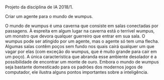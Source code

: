 Projeto da disciplina de IA 2018/1.

Criar um agente para o mundo de wumpus.

O mundo de wumpus é uma caverna que consiste em salas conectadas por
passagens. À espreita em algum lugar na caverna está o terrível wumpus, um monstro que devora
qualquer guerreiro que entrar em sua sala. O wumpus pode ser atingido por um agente, mas o agente
só tem uma flecha. Algumas salas contêm poços sem fundo nos quais cairá qualquer um que vagar por
elas (com exceção do wumpus, que é muito grande para cair em um poço). A única característica que
abranda esse ambiente desolador é a possibilidade de encontrar um monte de ouro. Embora o mundo
de wumpus seja bastante domesticado para os padrões dos modernos jogos de computador, ele
ilustra alguns pontos importantes sobre a inteligência.
